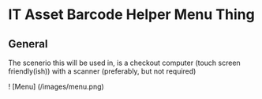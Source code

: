 # IT Asset Barcode Helper Menu Thing

## General
The scenerio this will be used in, is a checkout computer (touch screen friendly(ish)) with a scanner (preferably, but not required)

! [Menu] (/images/menu.png)